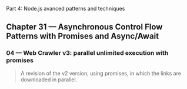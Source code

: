  Part 4: Node.js avanced patterns and techniques
## Chapter 31 &mdash; Asynchronous Control Flow Patterns with Promises and Async/Await
### 04 &mdash; Web Crawler v3: parallel unlimited execution with promises
> A revision of the v2 version, using promises, in which the links are downloaded in parallel.

